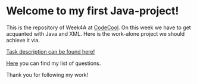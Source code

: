 # Welcome to my first Java-project!

This is the repository of Week4A at [CodeCool](https://www.codecool.com/).
On this week we have to get acquanted with Java and XML.
Here is the work-alone project we should achieve it via.

[Task description can be found here!](Description.md)

[Here](Questions.md) you can find my list of questions.

Thank you for following my work!
